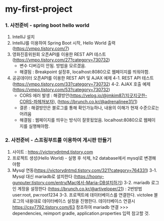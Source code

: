 # my-first-project

### 1. 사전준비 - spring boot hello world

1. IntelliJ 설치
2. IntelliJ를 이용하여 Spring Boot 시작, Hello World 출력(https://vmpo.tistory.com/7)
3. 영화진흥위원회 오픈API를 이용한 REST API 테스트(https://vmpo.tistory.com/27?category=730732)
   - 변수 디버깅이 안됨. 방법을 모르겠음.
   - 해결됨 : Breakpoint 설정후, localhost:8080으로 웹페이지를 띄워야함.
4. 공공데이터 오픈API를 이용한 REST API 및 AJAX 예제
   4-1. REST API 테스트(https://vmpo.tistory.com/33?category=730732)
   4-2. AJAX 호출 예제(https://vmpo.tistory.com/53?category=730732)
   - CORS 에러 발생 : 해결방안(https://velog.io/@jmkim87/지긋지긋한-CORS-파헤쳐보자), (https://brunch.co.kr/@adrenalinee31/1)
   - 결론 : 해결방안은 블로그를 통해 확인가능하나, 내용의 이해가 현재 수준으로는 어려움
   - 해결됨 : 웹페이지를 띄우는 방식이 잘못됬었음. localhost:8080으로 웹페이지를 실행해야함.

### 2. 사전준비 - 스프링부트를 이용하여 게시판 만들기

1. 사이트 : https://victorydntmd.tistory.com
2. 프로젝트 생성(Hello World) - 실행 후 삭제, h2 database에서 mysql로 변경해야함
3. Mysql 연동(https://victorydntmd.tistory.com/321?category=764331)
   3-1. Mysql 대신 mariadb로 설치한다 (https://hoony-gunputer.tistory.com/entry/Mac에서-Maria-DB설치하기)
   3-2. mariadb 로그인 계정을 설정한다 (https://brunch.co.kr/@artiveloper/21) : 2번방법
   user:root, pw:root1234
   3-3. 프로젝트에 데이터베이스를 연결한다.
   victolee 블로그의 내용대로 데이터베이스 설정을 진행한다.
   데이터베이스 연결시 https://csy7792.tistory.com/63 참조하여 mariadb 연결 >>> dependencies, reimport gradle, application.properties 입력 참고할 것.
